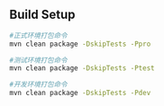 ## Build Setup

``` bash
#正式环境打包命令
mvn clean package -DskipTests -Ppro

#测试环境打包命令
mvn clean package -DskipTests -Ptest

#开发环境打包命令
mvn clean package -DskipTests -Pdev  
```